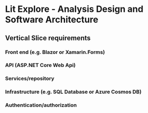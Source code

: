 # Lit Explore - Analysis Design and Software Architecture
## Vertical Slice requirements
### Front end (e.g. Blazor or Xamarin.Forms)
### API (ASP.NET Core Web Api)
### Services/repository
### Infrastructure (e.g. SQL Database or Azure Cosmos DB)
### Authentication/authorization
